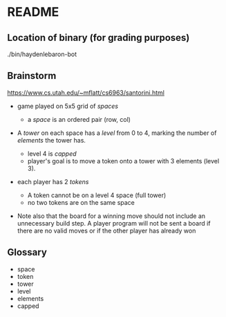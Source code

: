 # README

## Location of binary (for grading purposes)

./bin/haydenlebaron-bot

## Brainstorm

https://www.cs.utah.edu/~mflatt/cs6963/santorini.html




- game played on 5x5 grid of *spaces*
  - a *space* is an ordered pair (row, col)
- A *tower* on each space has a *level* from 0 to 4, marking the number of *elements* the tower has.
  - level 4 is *capped*
  - player's goal is to move a token onto a tower with 3 elements (level 3). 
- each player has 2 *tokens*
  - A token cannot be on a level 4 space (full tower)
  - no two tokens are on the same space

- Note also that the board for a winning move should not include an unnecessary build step. A player program will not be sent a board if there are no valid moves or if the other player has already won 





## Glossary
- space
- token
- tower
- level
- elements
- capped




